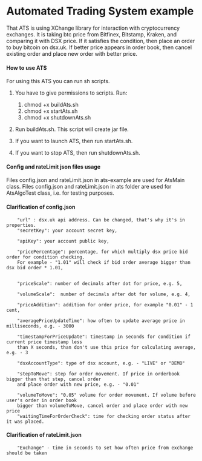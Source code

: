 # Automated Trading System example

That ATS is using XChange library for interaction with cryptocurrency exchanges. It is taking btc price from Bitfinex, 
Bitstamp, Kraken, and comparing it with DSX price. If it satisfies the condition, then place an order to buy bitcoin 
on dsx.uk. If better price appears in order book, then cancel existing order and place new order with better price.

#### How to use ATS
For using this ATS you can run sh scripts. 
1) You have to give permissions to scripts. Run:  

    1) chmod +x buildAts.sh
    2) chmod +x startAts.sh
    3) chmod +x shutdownAts.sh
2) Run buildAts.sh. This script will create jar file.
3) If you want to launch ATS, then run startAts.sh.
4) If you want to stop ATS, then run shutdownAts.sh.
#### Config and rateLimit json files usage
Files config.json and rateLimit.json in ats-example are used for AtsMain class. Files config.json and rateLimit.json in 
ats folder are used for AtsAlgoTest class, i.e. for testing purposes.
#### Clarification of config.json
        "url" : dsx.uk api address. Can be changed, that's why it's in properties.
        "secretKey": your account secret key,
    
        "apiKey": your account public key,
  
        "pricePercentage": percentage, for which multiply dsx price bid order for condition checking. 
        For example - "1.01" will check if bid order average bigger than dsx bid order * 1.01,
   
  
        "priceScale": number of decimals after dot for price, e.g. 5,
  
        "volumeScale":  number of decimals after dot for volume, e.g. 4,
  
        "priceAddition": addition for order price, for example "0.01" - 1 cent,
  
        "averagePriceUpdateTime": how often to update average price in milliseconds, e.g. - 3000
  
        "timestampForPriceUpdate": timestamp in seconds for condition if current price timestamp less 
        than X seconds, than don't use this price for calculating average, e.g. - 3
  
        "dsxAccountType": type of dsx account, e.g. - "LIVE" or "DEMO"
  
        "stepToMove": step for order movement. If price in orderbook bigger than that step, cancel order 
        and place order with new price, e.g. - "0.01"
  
        "volumeToMove": "0.05" volume for order movement. If volume before user's order in order book 
        bigger than volumeToMove, cancel order and place order with new price
        "waitingTimeForOrderCheck": time for checking order status after it was placed.
    
#### Clarification of rateLimit.json
        
        "Exchange" - time in seconds to set how often price from exchange should be taken
